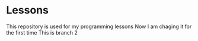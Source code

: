 # Lessons
This repository is used for my programming lessons
Now I am chaging it for the first time
This is branch 2
